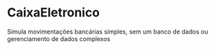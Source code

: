 # CaixaEletronico
Simula movimentações bancárias simples, sem um banco de dados ou gerenciamento de dados complexos
